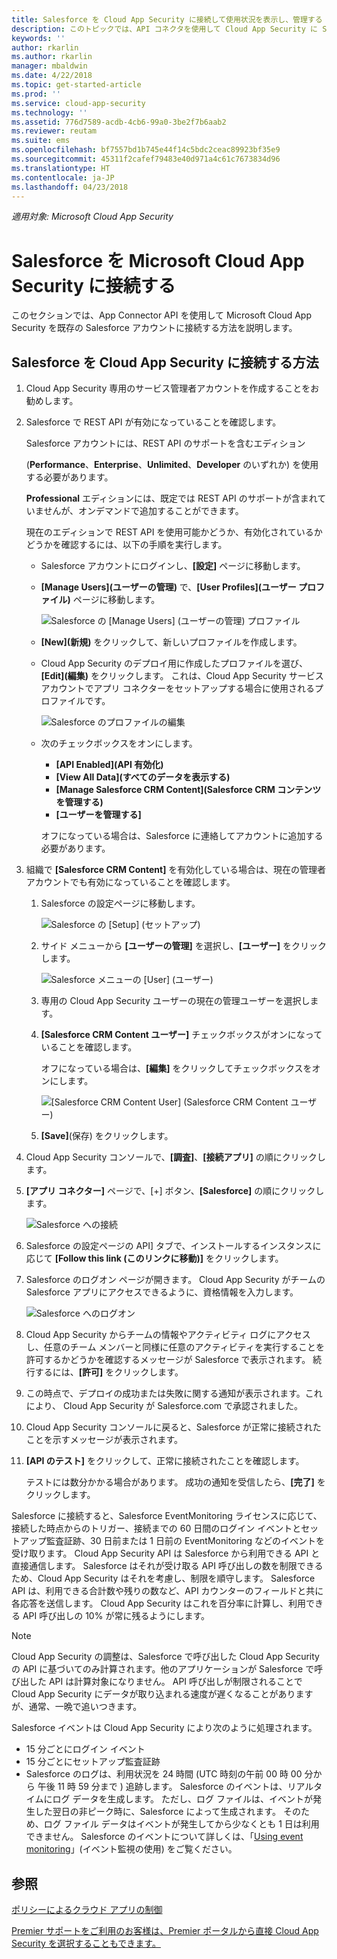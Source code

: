 ```yaml
---
title: Salesforce を Cloud App Security に接続して使用状況を表示し、管理する | Microsoft Docs
description: このトピックでは、API コネクタを使用して Cloud App Security に Salesforce を接続する方法について説明します。
keywords: ''
author: rkarlin
ms.author: rkarlin
manager: mbaldwin
ms.date: 4/22/2018
ms.topic: get-started-article
ms.prod: ''
ms.service: cloud-app-security
ms.technology: ''
ms.assetid: 776d7589-acdb-4cb6-99a0-3be2f7b6aab2
ms.reviewer: reutam
ms.suite: ems
ms.openlocfilehash: bf7557bd1b745e44f14c5bdc2ceac89923bf35e9
ms.sourcegitcommit: 45311f2cafef79483e40d971a4c61c7673834d96
ms.translationtype: HT
ms.contentlocale: ja-JP
ms.lasthandoff: 04/23/2018
---
```

*適用対象: Microsoft Cloud App Security*

# <a name="connect-salesforce-to-microsoft-cloud-app-security"></a>Salesforce を Microsoft Cloud App Security に接続する
このセクションでは、App Connector API を使用して Microsoft Cloud App Security を既存の Salesforce アカウントに接続する方法を説明します。  
  
## <a name="how-to-connect-salesforce-to-cloud-app-security"></a>Salesforce を Cloud App Security に接続する方法  
  
1.  Cloud App Security 専用のサービス管理者アカウントを作成することをお勧めします。  
  
2.  Salesforce で REST API が有効になっていることを確認します。  
  
     Salesforce アカウントには、REST API のサポートを含むエディション   
  
     (**Performance**、**Enterprise**、**Unlimited**、**Developer** のいずれか) を使用する必要があります。  
  
     **Professional** エディションには、既定では REST API のサポートが含まれていませんが、オンデマンドで追加することができます。  
  
     現在のエディションで REST API を使用可能かどうか、有効化されているかどうかを確認するには、以下の手順を実行します。  
  
    -   Salesforce アカウントにログインし、**[設定]** ページに移動します。  
  
    -   **[Manage Users]\(ユーザーの管理\)** で、**[User Profiles]\(ユーザー プロファイル\)** ページに移動します。  
  
         ![Salesforce の [Manage Users] (ユーザーの管理) プロファイル](./media/salesforce-manageusers-profiles.png "Salesforce の [Manage Users] (ユーザーの管理) プロファイル")  
  
    -   **[New]\(新規\)** をクリックして、新しいプロファイルを作成します。 
    - Cloud App Security のデプロイ用に作成したプロファイルを選び、**[Edit]\(編集\)** をクリックします。 これは、Cloud App Security サービス アカウントでアプリ コネクターをセットアップする場合に使用されるプロファイルです。  
  
         ![Salesforce のプロファイルの編集](./media/salesforce-edit-profile.png "Salesforce のプロファイルの編集")  
  
    -   次のチェックボックスをオンにします。   
        - **[API Enabled]\(API 有効化\)**
        - **[View All Data]\(すべてのデータを表示する\)** 
        - **[Manage Salesforce CRM Content]\(Salesforce CRM コンテンツを管理する\)**
        - **[ユーザーを管理する]**
        
        オフになっている場合は、Salesforce に連絡してアカウントに追加する必要があります。  
             
3.  組織で **[Salesforce CRM Content]** を有効化している場合は、現在の管理者アカウントでも有効になっていることを確認します。  
  
    1.  Salesforce の設定ページに移動します。  
  
         ![Salesforce の [Setup] (セットアップ)](./media/salesforce-setup.png "Salesforce の [Setup] (セットアップ)")  
  
    2.  サイド メニューから **[ユーザーの管理]** を選択し、**[ユーザー]** をクリックします。  
  
         ![Salesforce メニューの [User] (ユーザー)](./media/salesforce-menu-users.png "Salesforce メニューの [User] (ユーザー)")  
  
    3.  専用の Cloud App Security ユーザーの現在の管理ユーザーを選択します。  
  
    4.  **[Salesforce CRM Content ユーザー]** チェックボックスがオンになっていることを確認します。  
  
         オフになっている場合は、**[編集]** をクリックしてチェックボックスをオンにします。  
  
         ![[Salesforce CRM Content User] (Salesforce CRM Content ユーザー)](./media/salesforce-crm-content-user.png "[Salesforce CRM Content User] (Salesforce CRM Content ユーザー)")  
  
    5.  **[Save]**(保存) をクリックします。  
  
4.  Cloud App Security コンソールで、**[調査]**、**[接続アプリ]** の順にクリックします。  
  
5.  **[アプリ コネクター]** ページで、[+] ボタン、**[Salesforce]** の順にクリックします。  
  
     ![Salesforce への接続](./media/connect-salesforce.png "Salesforce への接続")  
  
6.  Salesforce の設定ページの API] タブで、インストールするインスタンスに応じて **[Follow this link (このリンクに移動)]** をクリックします。  
  
7.  Salesforce のログオン ページが開きます。 Cloud App Security がチームの Salesforce アプリにアクセスできるように、資格情報を入力します。  
  
     ![Salesforce へのログオン](./media/salesforce-logon.png "Salesforce へのログオン")  
  
8.  Cloud App Security からチームの情報やアクティビティ ログにアクセスし、任意のチーム メンバーと同様に任意のアクティビティを実行することを許可するかどうかを確認するメッセージが Salesforce で表示されます。 続行するには、**[許可]** をクリックします。  
  
9. この時点で、デプロイの成功または失敗に関する通知が表示されます。これにより、 Cloud App Security が Salesforce.com で承認されました。  
  
10. Cloud App Security コンソールに戻ると、Salesforce が正常に接続されたことを示すメッセージが表示されます。  
  
11. **[API のテスト]** をクリックして、正常に接続されたことを確認します。  
  
     テストには数分かかる場合があります。 成功の通知を受信したら、**[完了]** をクリックします。  
  
  
Salesforce に接続すると、Salesforce EventMonitoring ライセンスに応じて、接続した時点からのトリガー、接続までの 60 日間のログイン イベントとセットアップ監査証跡、30 日前または 1 日前の EventMonitoring などのイベントを受け取ります。 Cloud App Security API は Salesforce から利用できる API と直接通信します。 Salesforce はそれが受け取る API 呼び出しの数を制限できるため、Cloud App Security はそれを考慮し、制限を順守します。 Salesforce API は、利用できる合計数や残りの数など、API カウンターのフィールドと共に各応答を送信します。 Cloud App Security はこれを百分率に計算し、利用できる API 呼び出しの 10% が常に残るようにします。 

> [!NOTE]
> Cloud App Security の調整は、Salesforce で呼び出した Cloud App Security の API に基づいてのみ計算されます。他のアプリケーションが Salesforce で呼び出した API は計算対象になりません。
> API 呼び出しが制限されることで Cloud App Security にデータが取り込まれる速度が遅くなることがありますが、通常、一晩で追いつきます。


Salesforce イベントは Cloud App Security により次のように処理されます。 
  
- 15 分ごとにログイン イベント
- 15 分ごとにセットアップ監査証跡
- Salesforce のログは、利用状況を 24 時間 (UTC 時刻の午前 00 時 00 分から 午後 11 時 59 分まで ) 追跡します。 Salesforce のイベントは、リアルタイムにログ データを生成します。 ただし、ログ ファイルは、イベントが発生した翌日の非ピーク時に、Salesforce によって生成されます。 そのため、ログ ファイル データはイベントが発生してから少なくとも 1 日は利用できません。 Salesforce のイベントについて詳しくは、「[Using event monitoring](https://developer.salesforce.com/docs/atlas.en-us.api_rest.meta/api_rest/using_resources_event_log_files.htm)」(イベント監視の使用) をご覧ください。


## <a name="see-also"></a>参照  
[ポリシーによるクラウド アプリの制御](control-cloud-apps-with-policies.md)   

[Premier サポートをご利用のお客様は、Premier ポータルから直接 Cloud App Security を選択することもできます。](https://premier.microsoft.com/)  
  
  